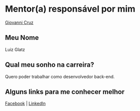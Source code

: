 # Mentor(a) responsável por mim

[Giovanni Cruz](/profiles/mentors/profiles/giovannicruz97.md)

## Meu Nome

Luiz Glatz

## Qual meu sonho na carreira?

Quero poder trabalhar como desenvolvedor back-end.

## Alguns links para me conhecer melhor

[Facebook](https://www.facebook.com/luiz.glatz.9) | 
[LinkedIn](https://br.linkedin.com/in/luiz-glatz)
